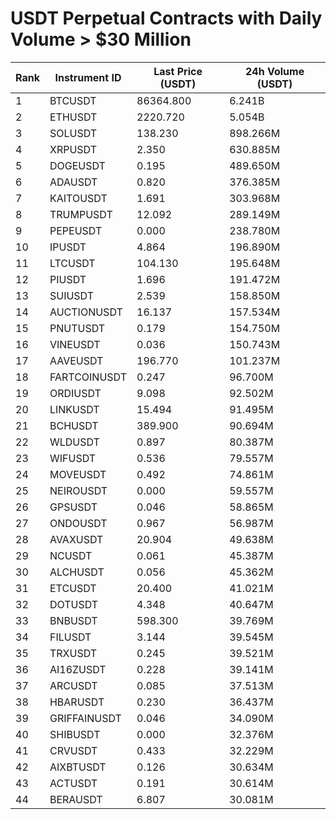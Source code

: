 # USDT Perpetual Contracts with Daily Volume > $30 Million

| Rank | Instrument ID | Last Price (USDT) | 24h Volume (USDT) |
|------|---------------|-------------------|-------------------|
| 1 | BTCUSDT | 86364.800 | 6.241B |
| 2 | ETHUSDT | 2220.720 | 5.054B |
| 3 | SOLUSDT | 138.230 | 898.266M |
| 4 | XRPUSDT | 2.350 | 630.885M |
| 5 | DOGEUSDT | 0.195 | 489.650M |
| 6 | ADAUSDT | 0.820 | 376.385M |
| 7 | KAITOUSDT | 1.691 | 303.968M |
| 8 | TRUMPUSDT | 12.092 | 289.149M |
| 9 | PEPEUSDT | 0.000 | 238.780M |
| 10 | IPUSDT | 4.864 | 196.890M |
| 11 | LTCUSDT | 104.130 | 195.648M |
| 12 | PIUSDT | 1.696 | 191.472M |
| 13 | SUIUSDT | 2.539 | 158.850M |
| 14 | AUCTIONUSDT | 16.137 | 157.534M |
| 15 | PNUTUSDT | 0.179 | 154.750M |
| 16 | VINEUSDT | 0.036 | 150.743M |
| 17 | AAVEUSDT | 196.770 | 101.237M |
| 18 | FARTCOINUSDT | 0.247 | 96.700M |
| 19 | ORDIUSDT | 9.098 | 92.502M |
| 20 | LINKUSDT | 15.494 | 91.495M |
| 21 | BCHUSDT | 389.900 | 90.694M |
| 22 | WLDUSDT | 0.897 | 80.387M |
| 23 | WIFUSDT | 0.536 | 79.557M |
| 24 | MOVEUSDT | 0.492 | 74.861M |
| 25 | NEIROUSDT | 0.000 | 59.557M |
| 26 | GPSUSDT | 0.046 | 58.865M |
| 27 | ONDOUSDT | 0.967 | 56.987M |
| 28 | AVAXUSDT | 20.904 | 49.638M |
| 29 | NCUSDT | 0.061 | 45.387M |
| 30 | ALCHUSDT | 0.056 | 45.362M |
| 31 | ETCUSDT | 20.400 | 41.021M |
| 32 | DOTUSDT | 4.348 | 40.647M |
| 33 | BNBUSDT | 598.300 | 39.769M |
| 34 | FILUSDT | 3.144 | 39.545M |
| 35 | TRXUSDT | 0.245 | 39.521M |
| 36 | AI16ZUSDT | 0.228 | 39.141M |
| 37 | ARCUSDT | 0.085 | 37.513M |
| 38 | HBARUSDT | 0.230 | 36.437M |
| 39 | GRIFFAINUSDT | 0.046 | 34.090M |
| 40 | SHIBUSDT | 0.000 | 32.376M |
| 41 | CRVUSDT | 0.433 | 32.229M |
| 42 | AIXBTUSDT | 0.126 | 30.634M |
| 43 | ACTUSDT | 0.191 | 30.614M |
| 44 | BERAUSDT | 6.807 | 30.081M |
